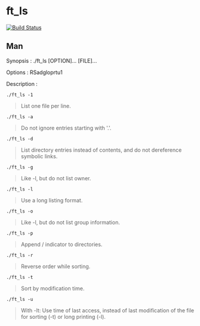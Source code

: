 ft_ls
=======

[![Build Status](https://travis-ci.org/Vallium/ft_ls.svg)](https://travis-ci.org/Vallium/ft_ls)

Man
--------
Synopsis : ./ft_ls [OPTION]... [FILE]...

Options : RSadgloprtu1

Description :

`./ft_ls -1`
>List one file per line.

`./ft_ls -a`
>Do not ignore entries starting with '.'.

`./ft_ls -d`
>List directory entries instead of contents, and do not  dereference symbolic links.

`./ft_ls -g`
>Like -l, but do not list owner.

`./ft_ls -l`
>Use a long listing format.

`./ft_ls -o`
>Like -l, but do not list group information.

`./ft_ls -p`
>Append / indicator to directories.

`./ft_ls -r`
>Reverse order while sorting.

`./ft_ls -t`
>Sort by modification time.

`./ft_ls -u`
>With -lt: Use time of last access, instead of last modification of the file for sorting (-t) or long printing (-l).
